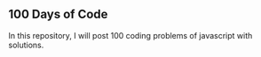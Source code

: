 <h2>100 Days of Code</h2>
In this repository, I will post 100 coding problems of javascript with solutions.

